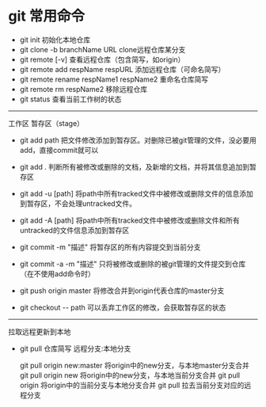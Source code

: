 # git 常用命令
- git init   初始化本地仓库
- git clone -b branchName URL   clone远程仓库某分支
- git remote [-v] 查看远程仓库（包含简写，如origin）
- git remote add respName respURL  添加远程仓库（可命名简写）
- git remote rename respName1 respName2  重命名仓库简写
- git remote rm respName2  移除远程仓库
- git status  查看当前工作树的状态
------

工作区  暂存区（stage） 
- git add path 把文件修改添加到暂存区。对删除已被git管理的文件，没必要用add，直接commit就可以
- git add . 判断所有被修改或删除的文档，及新增的文档，并将其信息追加到暂存区
- git add -u [path] 将path中所有tracked文件中被修改或删除文件的信息添加到暂存区，不会处理untracked文件。
- git add -A [path] 将path中所有tracked文件中被修改或删除文件和所有untracked的文件信息添加到暂存区
- git commit -m "描述"  将暂存区的所有内容提交到当前分支
- git commit -a -m "描述"  只将被修改或删除的被git管理的文件提交到仓库（在不使用add命令时）
- git push origin master  将修改合并到origin代表仓库的master分支

- git checkout -- path   可以丢弃工作区的修改，会获取暂存区的状态

------
拉取远程更新到本地
- git pull 仓库简写  远程分支:本地分支

    git pull origin new:master  将origin中的new分支，与本地master分支合并
    git pull origin new         将origin中的new分支，与本地当前分支合并
    git pull origin             将origin中的当前分支与本地分支合并
    git pull                    拉去当前分支对应的远程分支
